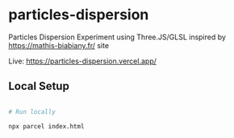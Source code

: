 # particles-dispersion

Particles Dispersion Experiment using Three.JS/GLSL inspired by https://mathis-biabiany.fr/ site

Live: https://particles-dispersion.vercel.app/


## Local Setup

```bash

# Run locally

npx parcel index.html

```
